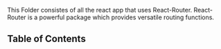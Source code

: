 This Folder consistes of all the react app that uses React-Router.
React-Router is a powerful package which provides versatile routing functions. 

## Table of Contents




